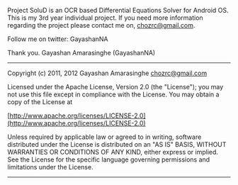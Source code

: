 Project SoluD is an OCR based Differential Equations Solver for Android OS. This is my 3rd year individual project. If you need more information regarding the project please contact me on,
chozrc@gmail.com.

Follow me on twitter: GayashanNA

Thank you.
Gayashan Amarasinghe (GayashanNA)

---

Copyright (c) 2011, 2012 Gayashan Amarasinghe <chozrc@gmail.com>


   Licensed under the Apache License, Version 2.0 (the "License");
   you may not use this file except in compliance with the License.
   You may obtain a copy of the License at

   [http://www.apache.org/licenses/LICENSE-2.0](http://www.apache.org/licenses/LICENSE-2.0)

   Unless required by applicable law or agreed to in writing, software
   distributed under the License is distributed on an "AS IS" BASIS,
   WITHOUT WARRANTIES OR CONDITIONS OF ANY KIND, either express or implied.
   See the License for the specific language governing permissions and
   limitations under the License.

---


